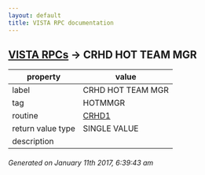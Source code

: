 ```yaml
---
layout: default
title: VISTA RPC documentation
---
```




## [VISTA RPCs](TableOfContent.md) &#8594; CRHD HOT TEAM MGR 

 property | value 
--- | --- 
 label | CRHD HOT TEAM MGR
 tag | HOTMMGR
 routine | [CRHD1](http://code.osehra.org/dox/Routine_CRHD1_source.html)
 return value type | SINGLE VALUE
 description | 




 ###### Generated on January 11th 2017, 6:39:43 am